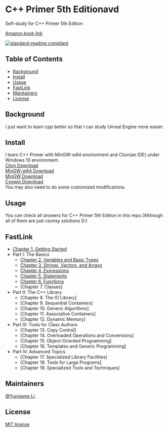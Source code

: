 # C++ Primer 5th Editionavd

Self-study for C++ Primer 5th Edition<br>

[Amazon book link](https://www.amazon.com/C-Primer-Stanley-B-Lippman-ebook/dp/B0091I7FEQ/ref=sr_1_1?dchild=1&keywords=Cpp+primer&qid=1588913221&sr=8-1)

[![standard-readme compliant](https://img.shields.io/badge/readme%20style-standard-brightgreen.svg?style=flat-square)](https://github.com/RichardLitt/standard-readme)

## Table of Contents

- [Background](#background)
- [Install](#install)
- [Usage](#usage)
- [FastLink](#fastlink)
- [Maintainers](#maintainers)
- [License](#license)

## Background<br>
I just want to learn cpp better so that I can study Unreal Engine more easier.

## Install

I learn C++ Primer with MinGW-w64 environment and Clion(an IDE) under Windows 10 environment.<br>
[Clion Download](https://www.jetbrains.com/clion/download/#section=windows)<br>
[MinGW-w64 Download](http://mingw-w64.org/doku.php/download)<br>
[MinGW Download](https://osdn.net/projects/mingw/releases/)<br>
[Cygwin Download](https://cygwin.com/install.html)<br>
You may also need to do some customized modifications.

## Usage

You can check all answers for C++ Primer 5th Edition in this repo.(Although all of them are just clumsy solutions D:)

## FastLink

- [Chapter 1. Getting Started](https://github.com/Yunxiang-Li/Cpp_Primer/blob/master/Chapter%201.%20Getting%20Started/README.md)
- Part I: The Basics
  - [Chapter 2. Variables and Basic Types](https://github.com/Yunxiang-Li/Cpp_Primer/blob/master/Chapter%202.%20Variables%20and%20Basic%20Types/Chapter%202.%20Variables%20and%20Basic%20Types.md)
  - [Chapter 3. Strings, Vectors, and Arrays](https://github.com/Yunxiang-Li/Cpp_Primer/blob/master/Chapter%203.%20Strings,%20Vectors,%20and%20Arrays/Chapter%203.%20Strings,%20Vectors,%20and%20Arrays.md)
  - [Chapter 4. Expressions](https://github.com/Yunxiang-Li/Cpp_Primer/blob/master/Chapter%204.%20Expressions/Chapter%204.%20Expressions.md)
  - [Chapter 5. Statements](https://github.com/Yunxiang-Li/Cpp_Primer/blob/master/Chapter%205.%20Statements/Chapter%205.%20Statements.md)
  - [Chapter 6. Functions](https://github.com/Yunxiang-Li/Cpp_Primer/blob/master/Chapter%206.%20Functions/Chapter%206.%20Functions.md)
  - [Chapter 7. Classes]
- Part II: The C++ Library
  - [Chapter 8. The IO Library]
  - [Chapter 9. Sequential Containers]
  - [Chapter 10. Generic Algorithms]
  - [Chapter 11. Associative Containers]
  - [Chapter 12. Dynamic Memory]
- Part III: Tools for Class Authors
  - [Chapter 13. Copy Control]
  - [Chapter 14. Overloaded Operations and Conversions]
  - [Chapter 15. Object-Oriented Programming]
  - [Chapter 16. Templates and Generic Programming]
- Part IV:  Advanced Topics
  - [Chapter 17. Specialized Library Facilities]
  - [Chapter 18. Tools for Large Programs]
  - [Chapter 19. Specialized Tools and Techniques]

## Maintainers

[@Yunxiang-Li](https://github.com/Yunxiang-Li).

## License

[MIT license](https://github.com/Yunxiang-Li/Cpp_Primer/blob/master/LICENSE)
